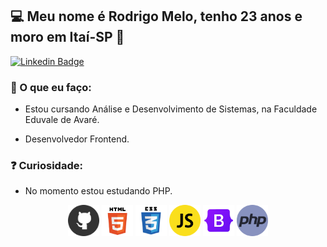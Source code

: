 ## 💻 Meu nome é Rodrigo Melo, tenho 23 anos e moro em Itaí-SP 👋

[![Linkedin Badge](https://img.shields.io/badge/-LinkedIn-blue?style=flat-square&logo=Linkedin&logoColor=white&link=https://www.linkedin.com/in/rodrigo-melo-313a87142)](https://www.linkedin.com/in/rodrigo-melo-313a87142)
 
### 💬 O que eu faço:

- Estou cursando Análise e Desenvolvimento de Sistemas, na Faculdade Eduvale de Avaré.

- Desenvolvedor Frontend.

### ❓ Curiosidade:

- No momento estou estudando PHP.


<p align="center">
 <img src="https://github.com/Rodrigomelo220/Rodrigomelo220/blob/main/.github/github.png" alt="Github" height="50"/>
 <img src="https://github.com/Rodrigomelo220/Rodrigomelo220/blob/main/.github/html 1.png" alt="HTML" height="50"/>
 <img src="https://github.com/Rodrigomelo220/Rodrigomelo220/blob/main/.github/css 1.png" alt="CSS" height="50"/>
 <img src="https://github.com/Rodrigomelo220/Rodrigomelo220/blob/main/.github/js.png" alt="Javascript" height="50"/>
 <img src="https://github.com/Rodrigomelo220/Rodrigomelo220/blob/main/.github/bootstrap 1.png" alt="Bootstrap" height="50"/>
<img src="https://github.com/Rodrigomelo220/Rodrigomelo220/blob/main/.github/php.png" alt="Javascript" height="50"/>
 </p>
